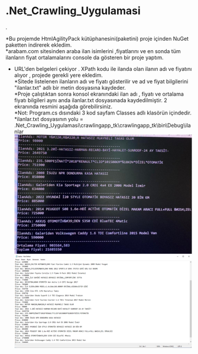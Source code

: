 # .Net_Crawling_Uygulamasi
.

*Bu projemde HtmlAgilityPack kütüphanesini(paketini) proje içinden NuGet paketten indirerek ekledim.<br/>
*arabam.com sitesinden araba ilan isimlerini ,fiyatlarını ve en sonda tüm ilanların fiyat ortalamalarını console da gösteren bir proje yaptım.<br/>
* URL'den belgeleri çekiyor . XPath kodu ile ilanda olan ilanın adı ve fiyatını alıyor , projede gerekli yere ekledim.<br/>
*Sitede listelenen ilanların adı ve fiyatı gösterilir ve  ad ve fiyat bilgilerini "ilanlar.txt" adlı bir metin dosyasına kaydeder.<br/>
*Proje çalıştıktan sonra konsol ekranındaki ilan adı , fiyatı ve ortalama fiyatı bilgileri aynı anda ilanlar.txt dosyasınada kaydedilmiştir. 2 ekranında resmini aşağıda görebilirsiniz.<br/>
*Not: Program.cs dısındaki 3 kod sayfam Classes adlı klasörün içindedir. <br/>
*ilanlar.txt dosyasının yolu = .Net_Crawling_Uygulamasi\crawlingapp_tk\crawlingapp_tk\bin\Debug\ilanlar 
![banner resmi](https://github.com/tunaykocer/.Net_Crawling_Uygulamasi/blob/main/crawlingapp_tk/images/console.jpeg)
![banner resmi](https://github.com/tunaykocer/.Net_Crawling_Uygulamasi/blob/main/crawlingapp_tk/images/ilnlar.PNG)

